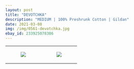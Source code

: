 ```yaml
---
layout: post
title: "DEVOTCHKA"
description: "MEDIUM | 100% Preshrunk Cotton | Gildan"
date: 2021-03-08
img: /img/0561-devotchka.jpg
ebay_id: 233925078386
---
```




<table style="width:100%;"><tr><td style="vertical-align:top;">
      <figure class="tmblr-full" data-orig-height="2048" data-orig-width="1365" data-orig-src="https://concertshirts.netlify.app/shirts/0561/0561-01.jpg"><img src="https://64.media.tumblr.com/9a3f1e1c2a89015aab50c17cee9dfd39/86ea31109deb41bc-31/s540x810/81f156fdf493f9201d3fe5d1dd06d1afbea6b960.jpg" data-orig-height="2048" data-orig-width="1365" data-orig-src="https://concertshirts.netlify.app/shirts/0561/0561-01.jpg"/></figure></td>
    <td style="vertical-align:top;">
      <figure class="tmblr-full" data-orig-height="2048" data-orig-width="1365" data-orig-src="https://concertshirts.netlify.app/shirts/0561/0561-02.jpg"><img src="https://64.media.tumblr.com/fd1bac60c8550a85d1d78d133a41a262/86ea31109deb41bc-bc/s540x810/bbd7fe3281e373a985ba321eac0e9e0669e9fc76.jpg" data-orig-height="2048" data-orig-width="1365" data-orig-src="https://concertshirts.netlify.app/shirts/0561/0561-02.jpg"/></figure></td>
  </tr></table>
